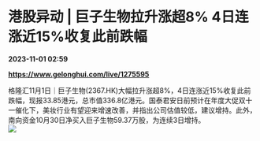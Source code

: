 # 港股异动 | 巨子生物拉升涨超8% 4日连涨近15%收复此前跌幅

**2023-11-01 02:59**

**https://www.gelonghui.com/live/1275595**

格隆汇11月1日｜巨子生物(2367.HK)大幅拉升涨超8%，4日连涨近15%收复此前跌幅，现报33.85港元，总市值336.8亿港元。国泰君安日前预计在年度大促双十一催化下，美妆行业有望迎来增速改善，并指出公司估值较低，建议增持。此外，南向资金10月30日净买入巨子生物59.37万股，为连续3日增持。  
![](https://img5.gelonghui.com/live/e0857-ab8757a4-4446-47d5-bbb1-1567a28d997d.png)